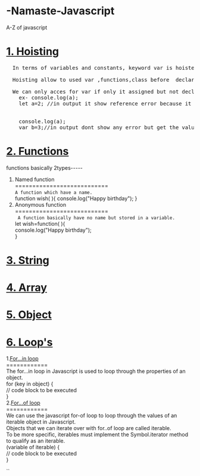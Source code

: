 # -Namaste-Javascript

A-Z of javascript

# <a href="Hoisting.js">1. Hoisting</a>

<pre>
  In terms of variables and constants, keyword var is hoisted and let and const does not allow hoisting.<br>
  Hoisting allow to used var ,functions,class before  declarations`<br>
  We can only acces for var if only it assigned but not declaired
    ex- console.log(a);
    let a=2; //in output it show reference error because it dont support hoisting in same use case for Const
     <br>
    console.log(a);
    var b=3;//in output dont show any error but get the value is undefined
</pre>

# <a href="functions.js">2. Functions</a>
 functions basically 2types-----
 1. Named function<br>
 ===========================<br>
 `A function which have a name.`<br>
 function wish( ){
  console.log("Happy birthday");
 }
 2. Anonymous function <br>
 ===========================<br>
` A function basically have no name but stored in a variable.`
 <br>let wish=function( ){<br>
  console.log("Happy birthday");<br>
 }
# <a href="String.js">3. String </a>
# <a href="Array.js">4. Array</a>
# <a href="Object.js">5. Object</a>
# <a href="Loops.js">6. Loop's</a>
1.<u>For...in loop</u><br>
============<br>
The for...in loop in Javascript is used to loop through the properties of an object. <br>
for (key in object) {<br>
  // code block to be executed<br>
}<br>
2.<u>For...of loop</u><br>
============<br>
We can use the javascript for-of loop to loop through the values of an iterable object in Javascript.<br> Objects that we can iterate over with for..of loop are called iterable. <br>To be more specific, iterables must implement the Symbol.iterator method to qualify as an iterable.<br>
 (variable of iterable) {<br>
  // code block to be executed<br>
}

``
